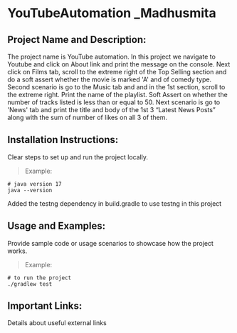 # YouTubeAutomation _Madhusmita

## Project Name and Description:
The project name is YouTube automation. In this project we navigate to Youtube  and click on About link and print the message on the console. Next click on Films tab, scroll to the extreme right of the Top Selling section and do a soft assert whether the movie is marked 'A' and of comedy type.  Second scenario is go to the Music tab and and in the 1st section, scroll to the extreme right. Print the name of the playlist. Soft Assert on whether the number of tracks listed is less than or equal to 50. Next scenario is go to 'News' tab and print the title and body of the 1st 3 “Latest News Posts” along with the sum of number of likes on all 3 of them.

## Installation Instructions:
Clear steps to set up and run the project locally.
> Example:
```
# java version 17
java --version
```
Added the testng dependency in build.gradle to use testng in this project

## Usage and Examples:
Provide sample code or usage scenarios to showcase how the project works.
> Example:
```
# to run the project
./gradlew test
```

## Important Links:
Details about useful external links
 
